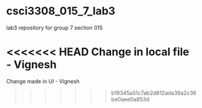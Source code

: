 # csci3308_015_7_lab3
lab3 repository for group 7 section 015

<<<<<<< HEAD
Change in local file - Vignesh
=======
Change made in UI - Vignesh
>>>>>>> b19345a51c7ab2d812ada39a2c36be0aee0a853d
